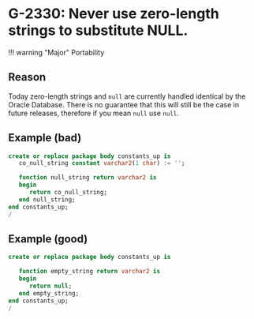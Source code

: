 # G-2330: Never use zero-length strings to substitute NULL.

!!! warning "Major"
    Portability

## Reason

Today zero-length strings and `null` are currently handled identical by the Oracle Database. There is no guarantee that this will still be the case in future releases, therefore if you mean `null` use `null`.

## Example (bad)

``` sql
create or replace package body constants_up is
   co_null_string constant varchar2(1 char) := '';

   function null_string return varchar2 is
   begin
      return co_null_string;
   end null_string;
end constants_up;
/
```

## Example (good)

``` sql
create or replace package body constants_up is

   function empty_string return varchar2 is
   begin
      return null;
   end empty_string;
end constants_up;
/
```